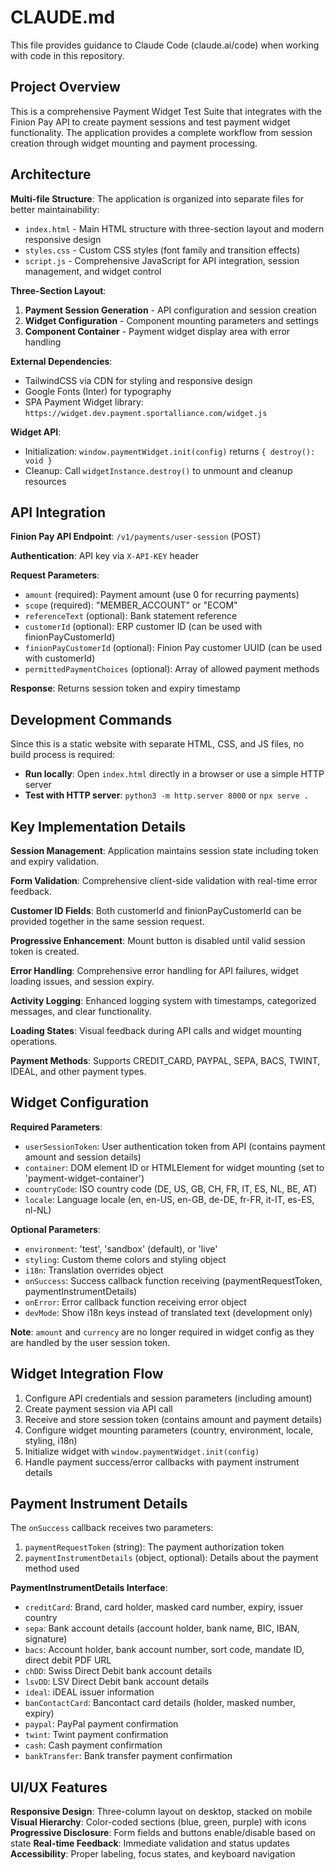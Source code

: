 # CLAUDE.md

This file provides guidance to Claude Code (claude.ai/code) when working with code in this repository.

## Project Overview

This is a comprehensive Payment Widget Test Suite that integrates with the Finion Pay API to create payment sessions and test payment widget functionality. The application provides a complete workflow from session creation through widget mounting and payment processing.

## Architecture

**Multi-file Structure**: The application is organized into separate files for better maintainability:
- `index.html` - Main HTML structure with three-section layout and modern responsive design
- `styles.css` - Custom CSS styles (font family and transition effects)
- `script.js` - Comprehensive JavaScript for API integration, session management, and widget control

**Three-Section Layout**:
1. **Payment Session Generation** - API configuration and session creation
2. **Widget Configuration** - Component mounting parameters and settings
3. **Component Container** - Payment widget display area with error handling

**External Dependencies**:
- TailwindCSS via CDN for styling and responsive design
- Google Fonts (Inter) for typography
- SPA Payment Widget library: `https://widget.dev.payment.sportalliance.com/widget.js`

**Widget API**:
- Initialization: `window.paymentWidget.init(config)` returns `{ destroy(): void }`
- Cleanup: Call `widgetInstance.destroy()` to unmount and cleanup resources

## API Integration

**Finion Pay API Endpoint**: `/v1/payments/user-session` (POST)

**Authentication**: API key via `X-API-KEY` header

**Request Parameters**:
- `amount` (required): Payment amount (use 0 for recurring payments)
- `scope` (required): "MEMBER_ACCOUNT" or "ECOM"
- `referenceText` (optional): Bank statement reference
- `customerId` (optional): ERP customer ID (can be used with finionPayCustomerId)
- `finionPayCustomerId` (optional): Finion Pay customer UUID (can be used with customerId)
- `permittedPaymentChoices` (optional): Array of allowed payment methods

**Response**: Returns session token and expiry timestamp

## Development Commands

Since this is a static website with separate HTML, CSS, and JS files, no build process is required:
- **Run locally**: Open `index.html` directly in a browser or use a simple HTTP server
- **Test with HTTP server**: `python3 -m http.server 8000` or `npx serve .`

## Key Implementation Details

**Session Management**: Application maintains session state including token and expiry validation.

**Form Validation**: Comprehensive client-side validation with real-time error feedback.

**Customer ID Fields**: Both customerId and finionPayCustomerId can be provided together in the same session request.

**Progressive Enhancement**: Mount button is disabled until valid session token is created.

**Error Handling**: Comprehensive error handling for API failures, widget loading issues, and session expiry.

**Activity Logging**: Enhanced logging system with timestamps, categorized messages, and clear functionality.

**Loading States**: Visual feedback during API calls and widget mounting operations.

**Payment Methods**: Supports CREDIT_CARD, PAYPAL, SEPA, BACS, TWINT, IDEAL, and other payment types.

## Widget Configuration

**Required Parameters**:
- `userSessionToken`: User authentication token from API (contains payment amount and session details)
- `container`: DOM element ID or HTMLElement for widget mounting (set to 'payment-widget-container')
- `countryCode`: ISO country code (DE, US, GB, CH, FR, IT, ES, NL, BE, AT)
- `locale`: Language locale (en, en-US, en-GB, de-DE, fr-FR, it-IT, es-ES, nl-NL)

**Optional Parameters**:
- `environment`: 'test', 'sandbox' (default), or 'live'
- `styling`: Custom theme colors and styling object
- `i18n`: Translation overrides object
- `onSuccess`: Success callback function receiving (paymentRequestToken, paymentInstrumentDetails)
- `onError`: Error callback function receiving error object
- `devMode`: Show i18n keys instead of translated text (development only)

**Note**: `amount` and `currency` are no longer required in widget config as they are handled by the user session token.

## Widget Integration Flow

1. Configure API credentials and session parameters (including amount)
2. Create payment session via API call
3. Receive and store session token (contains amount and payment details)
4. Configure widget mounting parameters (country, environment, locale, styling, i18n)
5. Initialize widget with `window.paymentWidget.init(config)`
6. Handle payment success/error callbacks with payment instrument details

## Payment Instrument Details

The `onSuccess` callback receives two parameters:
1. `paymentRequestToken` (string): The payment authorization token
2. `paymentInstrumentDetails` (object, optional): Details about the payment method used

**PaymentInstrumentDetails Interface**:
- `creditCard`: Brand, card holder, masked card number, expiry, issuer country
- `sepa`: Bank account details (account holder, bank name, BIC, IBAN, signature)
- `bacs`: Account holder, bank account number, sort code, mandate ID, direct debit PDF URL
- `chDD`: Swiss Direct Debit bank account details
- `lsvDD`: LSV Direct Debit bank account details
- `ideal`: iDEAL issuer information
- `banContactCard`: Bancontact card details (holder, masked number, expiry)
- `paypal`: PayPal payment confirmation
- `twint`: Twint payment confirmation
- `cash`: Cash payment confirmation
- `bankTransfer`: Bank transfer payment confirmation

## UI/UX Features

**Responsive Design**: Three-column layout on desktop, stacked on mobile
**Visual Hierarchy**: Color-coded sections (blue, green, purple) with icons
**Progressive Disclosure**: Form fields and buttons enable/disable based on state
**Real-time Feedback**: Immediate validation and status updates
**Accessibility**: Proper labeling, focus states, and keyboard navigation